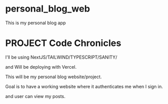 # personal_blog_web
 This is my personal blog app

# PROJECT Code Chronicles

I'll be using NextJS/TAILWIND/TYPESCRIPT/SANITY/

and Will be deploying with Vercel.

This will be my personal blog website/project.

Goal is to have a working website where it authenticates me when I sign in. 

and user can view my posts.

